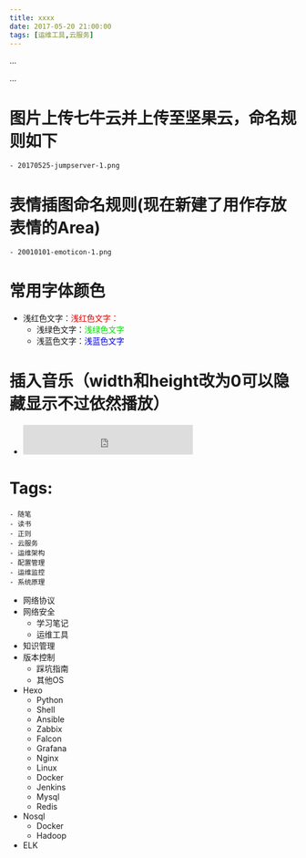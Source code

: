 ```yaml
---
title: xxxx
date: 2017-05-20 21:00:00
tags: [运维工具,云服务]
---
```

...
<!--more-->
...
# 图片上传七牛云并上传至坚果云，命名规则如下
	- 20170525-jumpserver-1.png
# 表情插图命名规则(现在新建了用作存放表情的Area)
	- 20010101-emoticon-1.png
# 常用字体颜色
  - 浅红色文字：<font color="#dd0000">浅红色文字：</font><br />
	- 浅绿色文字：<font color="#00dd00">浅绿色文字</font><br />
	- 浅蓝色文字：<font color="#0000dd">浅蓝色文字</font><br />

# 插入音乐（width和height改为0可以隐藏显示不过依然播放）
  - <iframe frameborder="no" border="0" marginwidth="0" marginheight="0" width=298 height=52 src="http://music.163.com/outchain/player?type=2&id=32192436&auto=1&height=32"></iframe>
# Tags:
	- 随笔
	- 读书
	- 正则
	- 云服务
	- 运维架构
	- 配置管理
	- 运维监控
	- 系统原理
  - 网络协议
  - 网络安全
	- 学习笔记
	- 运维工具
  - 知识管理
  - 版本控制
	- 踩坑指南
	- 其他OS
  - Hexo
	- Python
	- Shell
	- Ansible
	- Zabbix
	- Falcon
	- Grafana
	- Nginx
	- Linux
	- Docker
	- Jenkins
	- Mysql
	- Redis
  - Nosql
	- Docker
	- Hadoop
  - ELK
